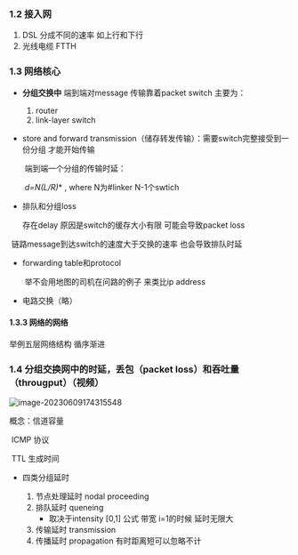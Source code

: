 ### 1.2 接入网

1. DSL 分成不同的速率 如上行和下行
2. 光线电缆 FTTH 



### 1.3 网络核心

- **分组交换中** 端到端对message 传输靠着packet switch 主要为：
  1. router
  2. link-layer switch

- store and forward transmission（储存转发传输）：需要switch完整接受到一份分组 才能开始传输

  ​    端到端一个分组的传输时延：

  ​                             **d=N*(L/R)** ,   where N为#linker N-1个swtich

  

- 排队和分组loss

   存在delay 原因是switch的缓存大小有限 可能会导致packet loss

​    	链路message到达switch的速度大于交换的速率 也会导致排队时延

- forwarding table和protocol

  ​	举不会用地图的司机在问路的例子 来类比ip address



- 电路交换（略）



#### 1.3.3 网络的网络

举例五层网络结构 循序渐进



### 1.4 分组交换网中的时延，丢包（packet loss）和吞吐量（througput）（视频）

![image-20230609174315548](/Users/wujunwei/Desktop/ustc-zheng-cn/image-20230609174315548.png)

概念：信道容量

​		ICMP 协议

​		TTL 生成时间

- 四类分组延时

  1. 节点处理延时 nodal proceeding
  2. 排队延时 queneing
     - 取决于intensity   [0,1]  公式 带宽 i=1的时候 延时无限大
  3. 传输延时 transmission
  4. 传播延时 propagation 有时距离短可以忽略不计

  

